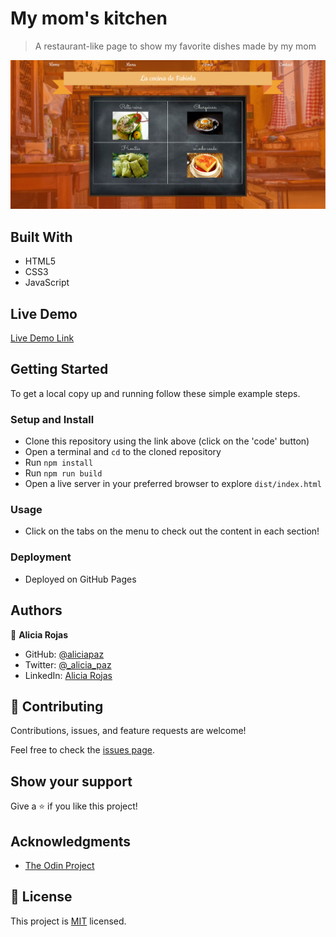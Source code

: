 # My mom's kitchen

> A restaurant-like page to show my favorite dishes made by my mom

![screenshot](./screenshot.png)


## Built With

- HTML5
- CSS3
- JavaScript

## Live Demo

[Live Demo Link](https://aliciapaz.github.io/my-moms-kitchen/)

## Getting Started

To get a local copy up and running follow these simple example steps.

### Setup and Install

- Clone this repository using the link above (click on the 'code' button)
- Open a terminal and `cd` to the cloned repository
- Run `npm install`
- Run `npm run build`
- Open a live server in your preferred browser to explore `dist/index.html`

### Usage

- Click on the tabs on the menu to check out the content in each section!

### Deployment

- Deployed on GitHub Pages

## Authors

👤 **Alicia Rojas**

- GitHub: [@aliciapaz](https://github.com/aliciapaz)
- Twitter: [@_alicia_paz](https://twitter.com/_alicia_paz)
- LinkedIn: [Alicia Rojas](https://www.linkedin.com/in/aliciapazrojas/)

## 🤝 Contributing

Contributions, issues, and feature requests are welcome!

Feel free to check the [issues page](https://github.com/aliciapaz/my-moms-kitchen/issues).

## Show your support

Give a ⭐️ if you like this project!

## Acknowledgments

- [The Odin Project](https://www.theodinproject.com/paths/full-stack-javascript/courses/javascript/lessons/restaurant-page)

## 📝 License

This project is [MIT](LICENSE) licensed.
